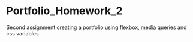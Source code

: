 # Portfolio_Homework_2
Second assignment creating a portfolio using flexbox, media queries and css variables
